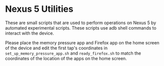 # Nexus 5 Utilities

These are small scripts that are used to perform operations on Nexus 5 by automated experimental scripts. These scripts use adb shell commands to interact with the device.

Please place the memory pressure app and Firefox app on the home screen of the device and edit the first tap's coordinates in `set_up_memory_pressure_app.sh` and `ready_firefox.sh` to match the coordinates of the location of the apps on the home screen.